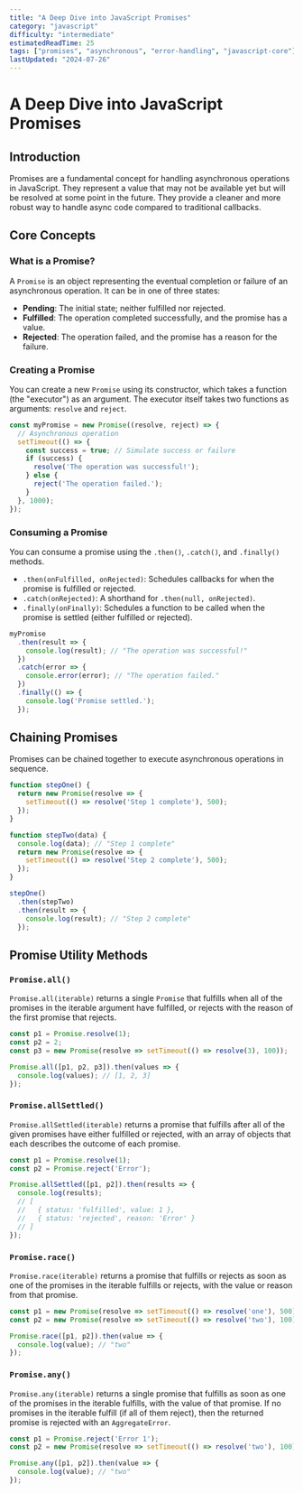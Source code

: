 ```yaml
---
title: "A Deep Dive into JavaScript Promises"
category: "javascript"
difficulty: "intermediate"
estimatedReadTime: 25
tags: ["promises", "asynchronous", "error-handling", "javascript-core"]
lastUpdated: "2024-07-26"
---
```


# A Deep Dive into JavaScript Promises

## Introduction

Promises are a fundamental concept for handling asynchronous operations in JavaScript. They represent a value that may not be available yet but will be resolved at some point in the future. They provide a cleaner and more robust way to handle async code compared to traditional callbacks.

## Core Concepts

### What is a Promise?

A `Promise` is an object representing the eventual completion or failure of an asynchronous operation. It can be in one of three states:

-   **Pending**: The initial state; neither fulfilled nor rejected.
-   **Fulfilled**: The operation completed successfully, and the promise has a value.
-   **Rejected**: The operation failed, and the promise has a reason for the failure.

### Creating a Promise

You can create a new `Promise` using its constructor, which takes a function (the "executor") as an argument. The executor itself takes two functions as arguments: `resolve` and `reject`.

```javascript
const myPromise = new Promise((resolve, reject) => {
  // Asynchronous operation
  setTimeout(() => {
    const success = true; // Simulate success or failure
    if (success) {
      resolve('The operation was successful!');
    } else {
      reject('The operation failed.');
    }
  }, 1000);
});
```

### Consuming a Promise

You can consume a promise using the `.then()`, `.catch()`, and `.finally()` methods.

*   `.then(onFulfilled, onRejected)`: Schedules callbacks for when the promise is fulfilled or rejected.
*   `.catch(onRejected)`: A shorthand for `.then(null, onRejected)`.
*   `.finally(onFinally)`: Schedules a function to be called when the promise is settled (either fulfilled or rejected).

```javascript
myPromise
  .then(result => {
    console.log(result); // "The operation was successful!"
  })
  .catch(error => {
    console.error(error); // "The operation failed."
  })
  .finally(() => {
    console.log('Promise settled.');
  });
```

## Chaining Promises

Promises can be chained together to execute asynchronous operations in sequence.

```javascript
function stepOne() {
  return new Promise(resolve => {
    setTimeout(() => resolve('Step 1 complete'), 500);
  });
}

function stepTwo(data) {
  console.log(data); // "Step 1 complete"
  return new Promise(resolve => {
    setTimeout(() => resolve('Step 2 complete'), 500);
  });
}

stepOne()
  .then(stepTwo)
  .then(result => {
    console.log(result); // "Step 2 complete"
  });
```

## Promise Utility Methods

### `Promise.all()`

`Promise.all(iterable)` returns a single `Promise` that fulfills when all of the promises in the iterable argument have fulfilled, or rejects with the reason of the first promise that rejects.

```javascript
const p1 = Promise.resolve(1);
const p2 = 2;
const p3 = new Promise(resolve => setTimeout(() => resolve(3), 100));

Promise.all([p1, p2, p3]).then(values => {
  console.log(values); // [1, 2, 3]
});
```

### `Promise.allSettled()`

`Promise.allSettled(iterable)` returns a promise that fulfills after all of the given promises have either fulfilled or rejected, with an array of objects that each describes the outcome of each promise.

```javascript
const p1 = Promise.resolve(1);
const p2 = Promise.reject('Error');

Promise.allSettled([p1, p2]).then(results => {
  console.log(results);
  // [
  //   { status: 'fulfilled', value: 1 },
  //   { status: 'rejected', reason: 'Error' }
  // ]
});
```

### `Promise.race()`

`Promise.race(iterable)` returns a promise that fulfills or rejects as soon as one of the promises in the iterable fulfills or rejects, with the value or reason from that promise.

```javascript
const p1 = new Promise(resolve => setTimeout(() => resolve('one'), 500));
const p2 = new Promise(resolve => setTimeout(() => resolve('two'), 100));

Promise.race([p1, p2]).then(value => {
  console.log(value); // "two"
});
```

### `Promise.any()`

`Promise.any(iterable)` returns a single promise that fulfills as soon as one of the promises in the iterable fulfills, with the value of that promise. If no promises in the iterable fulfill (if all of them reject), then the returned promise is rejected with an `AggregateError`.

```javascript
const p1 = Promise.reject('Error 1');
const p2 = new Promise(resolve => setTimeout(() => resolve('two'), 100));

Promise.any([p1, p2]).then(value => {
  console.log(value); // "two"
});
